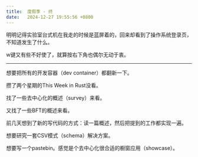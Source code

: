 ```yaml
---
title:  度假季 - 终
date:   2024-12-27 19:55:56 +0800
---
```


明明记得实验室台式机在我走的时候是蓝屏着的，回来却看到了操作系统登录页，不知道发生了什么。

w键又有些不好使了，就算按右下角也偶尔无动于衷。

----

想要把所有的开发容器（dev container）都翻新一下。

攒了两个星期的This Week in Rust没看。

找了一些去中心化的概述（survey）来看。

又找了一些BFT的概述来看。

前几天想到了新的写代码的方式：读一篇概述，然后把提到的工作都实现一遍。

想要研究一套CSV模式（schema）解决方案。

想要写一个pastebin。感觉是个去中心化很合适的橱窗应用（showcase）。
